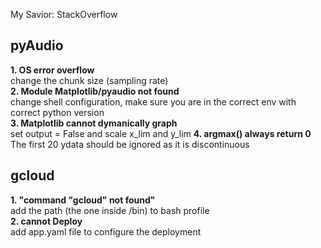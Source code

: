 My Savior: StackOverflow

## pyAudio
**1. OS error overflow**  
change the chunk size (sampling rate)  
**2. Module Matplotlib/pyaudio not found**  
change shell configuration, make sure you are in the correct env with correct python version  
**3. Matplotlib cannot dymanically graph**    
set output = False and scale x_lim and y_lim
**4. argmax() always return 0**
The first 20 ydata should be ignored as it is discontinuous 


## gcloud
**1. "command "gcloud" not found"**  
add the path (the one inside /bin) to bash profile  
**2. cannot Deploy**  
add app.yaml file to configure the deployment  
